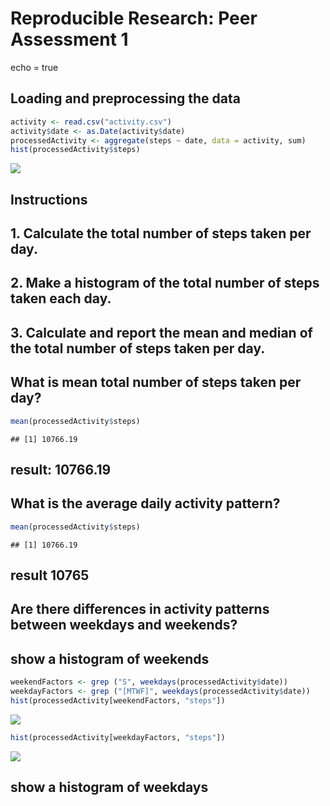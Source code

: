 # Reproducible Research: Peer Assessment 1
echo = true

## Loading and preprocessing the data

```r
activity <- read.csv("activity.csv")
activity$date <- as.Date(activity$date)
processedActivity <- aggregate(steps ~ date, data = activity, sum)
hist(processedActivity$steps)
```

![](PA1_template_files/figure-html/unnamed-chunk-1-1.png) 
## Instructions
## 1. Calculate the total number of steps taken per day.
## 2. Make a histogram of the total number of steps taken each day.
## 3. Calculate and report the mean and median of the total number of steps taken per day.

## What is mean total number of steps taken per day?


```r
mean(processedActivity$steps)
```

```
## [1] 10766.19
```
## result: 10766.19
## What is the average daily activity pattern?

```r
mean(processedActivity$steps)
```

```
## [1] 10766.19
```
## result 10765

## Are there differences in activity patterns between weekdays and weekends?
## show a histogram of weekends

```r
weekendFactors <- grep ("S", weekdays(processedActivity$date))
weekdayFactors <- grep ("[MTWF]", weekdays(processedActivity$date))
hist(processedActivity[weekendFactors, "steps"])
```

![](PA1_template_files/figure-html/unnamed-chunk-4-1.png) 

```r
hist(processedActivity[weekdayFactors, "steps"])
```

![](PA1_template_files/figure-html/unnamed-chunk-4-2.png) 
## show a histogram of weekdays

